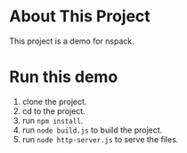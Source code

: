 About This Project
===================

This project is a demo for nspack.

Run this demo
=============

1. clone the project.
2. cd to the project.
3. run `npm install`.
4. run `node build.js` to build the project.
5. run `node http-server.js` to serve the files.
